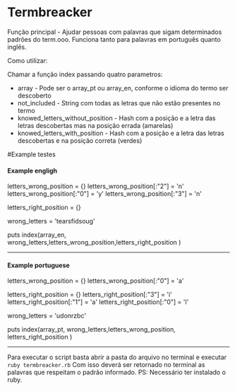 # Termbreacker

Função principal - Ajudar pessoas com palavras que sigam determinados padrões do term.ooo. Funciona tanto para palavras em português quanto inglês.

Como utilizar:

Chamar a função index passando quatro parametros:
* array - Pode ser o array_pt ou array_en, conforme o idioma do termo ser descoberto
* not_included - String com todas as letras que não estão presentes no termo
* knowed_letters_without_position - Hash com a posição e a letra das letras descobertas mas na posição errada (amarelas)
* knowed_letters_with_position - Hash com a posição e a letra das letras descobertas e na posição correta (verdes)

#Example testes 
    
#### Example engligh

letters_wrong_position = {}
letters_wrong_position[:"2"] = 'n'
letters_wrong_position[:"0"] = 'y'
letters_wrong_position[:"3"] = 'n'

letters_right_position = {}

wrong_letters = 'tearsfidsoug'

puts index(array_en, wrong_letters,letters_wrong_position,letters_right_position )

_________________________________________________________________________________________

#### Example portuguese
letters_wrong_position = {}
letters_wrong_position[:"0"] = 'a'

letters_right_position = {}
letters_right_position[:"3"] = 'i'
letters_right_position[:"1"] = 'a'
letters_right_position[:"0"] = 'l'

wrong_letters = 'udonrzbc'

puts index(array_pt, wrong_letters,letters_wrong_position, letters_right_position )
________________________________________________________________________________________
Para executar o script basta abrir a pasta do arquivo no terminal e executar ``ruby termbreacker.rb`` 
Com isso deverá ser retornado no terminal as palavras que respeitam o padrão informado. 
PS: Necessário ter instalado o ruby.
